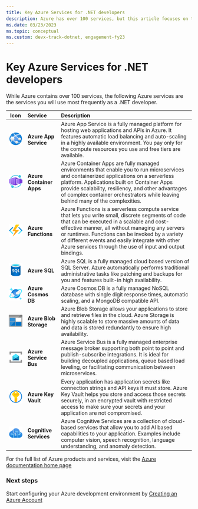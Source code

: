 ```yaml
---
title: Key Azure Services for .NET developers
description: Azure has over 100 services, but this article focuses on the ~8 or so services used by .NET developers most frequently
ms.date: 03/23/2023
ms.topic: conceptual
ms.custom: devx-track-dotnet, engagement-fy23
---
```


# Key Azure Services for .NET developers

While Azure contains over 100 services, the following Azure services are the services you will use most frequently as a .NET developer.

| Icon | Service | Description |
|:----:|:--------|:------------|
| ![App Service Icon](./media/app-services.svg) | **Azure App Service** | Azure App Service is a fully managed platform for hosting web applications and APIs in Azure.  It features automatic load balancing and auto-scaling in a highly available environment.  You pay only for the compute resources you use and free tiers are available. |
| ![Container Apps Icon](./media/container-apps.svg) | **Azure Container Apps** | Azure Container Apps are fully managed environments that enable you to run microservices and containerized applications on a serverless platform. Applications built on Container Apps provide scalability, resiliency, and other advantages of complex container orchestrators while leaving behind many of the complexities.  |
| ![Azure Functions Icon](./media/azure-functions.svg) | **Azure Functions** | Azure Functions is a serverless compute service that lets you write small, discrete segments of code that can be executed in a scalable and cost-effective manner, all without managing any servers or runtimes.  Functions can be invoked by a variety of different events and easily integrate with other Azure services through the use of input and output bindings.        |
| ![Azure SQL Icon](./media/azure-sql.svg) | **Azure SQL**            | Azure SQL is a fully managed cloud based version of SQL Server. Azure automatically performs traditional administrative tasks like patching and backups for you and features built-in high availability.  |
| ![Cosmos DB Icon](./media/cosmos-db.svg) | **Azure Cosmos DB**      | Azure Cosmos DB is a fully managed NoSQL database with single digit response times, automatic scaling, and a MongoDB compatible API.                    |
| ![Azure Storage Blobs Icon](./media/storage-blobs.svg) | **Azure Blob Storage**   | Azure Blob Storage allows your applications to store and retrieve files in the cloud.  Azure Storage is highly scalable to store massive amounts of data and data is stored redundantly to ensure high availability. |
| ![Azure Service Bus Icon](./media/service-bus.svg) | **Azure Service Bus**   | Azure Service Bus is a fully managed enterprise message broker supporting both point to point and publish-subscribe integrations.  It is ideal for building decoupled applications, queue based load leveling, or facilitating communication between microservices.   |
| ![Azure Key Vault Icon](./media/azure-key-vault.svg) | **Azure Key Vault**   | Every application has application secrets like connection strings and API keys it must store.  Azure Key Vault helps you store and access those secrets securely, in an encrypted vault with restricted access to make sure your secrets and your application are not compromised.   |
| ![Cognitive Services Icon](./media/cognitive-services.svg) | **Cognitive Services**   | Azure Cognitive Services are a collection of cloud-based services that allow you to add AI based capabilities to your application.  Examples include computer vision, speech recognition, language understanding, and anomaly detection. |

For the full list of Azure products and services, visit the [Azure documentation home page](/azure/?product=all)

### Next steps

Start configuring your Azure development environment by [Creating an Azure Account](create-azure-account.md)
